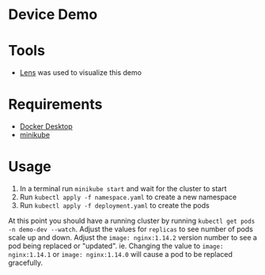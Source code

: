 # Device Demo

# Tools
- [Lens](https://k8slens.dev/) was used to visualize this demo

# Requirements
- [Docker Desktop](https://www.docker.com/products/docker-desktop/)
- [minikube](https://minikube.sigs.k8s.io/docs/start/)

# Usage
1. In a terminal run `minikube start` and wait for the cluster to start
2. Run `kubectl apply -f namespace.yaml` to create a new namespace
3. Run `kubectl apply -f deployment.yaml` to create the pods

At this point you should have a running cluster by running `kubectl get pods -n demo-dev --watch`. Adjust the values for `replicas`
to see number of pods scale up and down. Adjust the `image: nginx:1.14.2` version
number to see a pod being replaced or "updated". ie. Changing the value to `image: nginx:1.14.1` or `image: nginx:1.14.0` will cause a pod to be replaced gracefully.